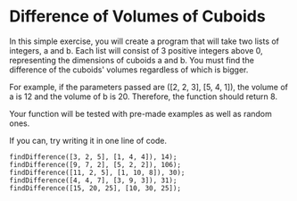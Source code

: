 # Difference of Volumes of Cuboids

In this simple exercise, you will create a program that will take two lists of integers, a and b. Each list will consist of 3 positive integers above 0, representing the dimensions of cuboids a and b. You must find the difference of the cuboids' volumes regardless of which is bigger.

For example, if the parameters passed are ([2, 2, 3], [5, 4, 1]), the volume of a is 12 and the volume of b is 20. Therefore, the function should return 8.

Your function will be tested with pre-made examples as well as
random ones.

If you can, try writing it in one line of code.

    findDifference([3, 2, 5], [1, 4, 4]), 14);
    findDifference([9, 7, 2], [5, 2, 2]), 106);
    findDifference([11, 2, 5], [1, 10, 8]), 30);
    findDifference([4, 4, 7], [3, 9, 3]), 31);
    findDifference([15, 20, 25], [10, 30, 25]);
